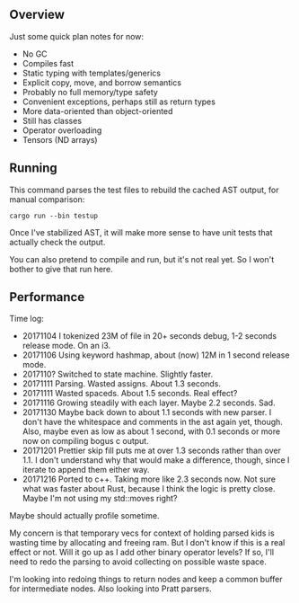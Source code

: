 ## Overview

Just some quick plan notes for now:

- No GC
- Compiles fast
- Static typing with templates/generics
- Explicit copy, move, and borrow semantics
- Probably no full memory/type safety
- Convenient exceptions, perhaps still as return types
- More data-oriented than object-oriented
- Still has classes
- Operator overloading
- Tensors (ND arrays)


## Running

This command parses the test files to rebuild the cached AST output, for manual
comparison:

```
cargo run --bin testup
```

Once I've stabilized AST, it will make more sense to have unit tests that
actually check the output.

You can also pretend to compile and run, but it's not real yet.
So I won't bother to give that run here.


## Performance

Time log:
- 20171104 I tokenized 23M of file in 20+ seconds debug, 1-2 seconds release
  mode.
  On an i3.
- 20171106 Using keyword hashmap, about (now) 12M in 1 second release mode.
- 2017110? Switched to state machine. Slightly faster.
- 20171111 Parsing. Wasted assigns. About 1.3 seconds.
- 20171111 Wasted spaceds. About 1.5 seconds. Real effect?
- 20171116 Growing steadily with each layer. Maybe 2.2 seconds. Sad.
- 20171130 Maybe back down to about 1.1 seconds with new parser.
  I don't have the whitespace and comments in the ast again yet, though.
  Also, maybe even as low as about 1 second, with 0.1 seconds or more now on
  compiling bogus c output.
- 20171201 Prettier skip fill puts me at over 1.3 seconds rather than over 1.1.
  I don't understand why that would make a difference, though, since I iterate
  to append them either way.
- 20171216 Ported to c++. Taking more like 2.3 seconds now.
  Not sure what was faster about Rust, because I think the logic is pretty
  close.
  Maybe I'm not using my std::moves right?

Maybe should actually profile sometime.

My concern is that temporary vecs for context of holding parsed kids is wasting
time by allocating and freeing ram.
But I don't know if this is a real effect or not.
Will it go up as I add other binary operator levels?
If so, I'll need to redo the parsing to avoid collecting on possible waste
space.

I'm looking into redoing things to return nodes and keep a common buffer for
intermediate nodes.
Also looking into Pratt parsers.
